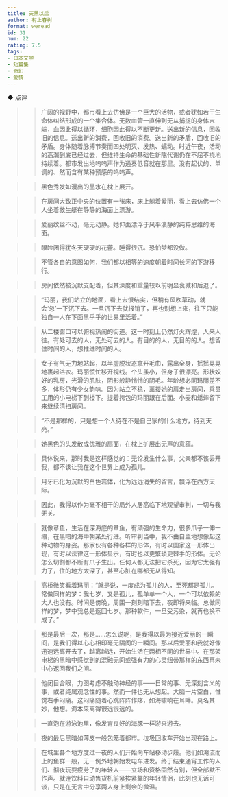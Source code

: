 ```yaml
---
title: 天黑以后
author: 村上春树
format: weread
id: 31
num: 22
rating: 7.5
tags:
- 日本文学
- 短篇集
- 奇幻
- 爱情
---
```


◆ 点评

>> 广阔的视野中，都市看上去仿佛是一个巨大的活物，或者犹如若干生命体纠结形成的一个集合体。无数血管一直伸到无从捕捉的身体末端，血因此得以循环，细胞因此得以不断更新。送出新的信息，回收旧的信息。送出新的消费，回收旧的消费。送出新的矛盾，回收旧的矛盾。身体随着脉搏节奏而四处明灭、发热、蠕动。时近午夜，活动的高潮到底已经过去，但维持生命的基础性新陈代谢仍在不屈不挠地持续着。都市发出地呜呜声作为通奏低音就在那里。没有起伏的、单调的、然而含有某种预感的呜呜声。

>> 黑色秀发如漫出的墨水在枕上展开。

>> 在房间大致正中央的位置有一张床，床上躺着爱丽，看上去仿佛一个人坐着救生艇在静静的海面上漂游。

>> 爱丽纹丝不动，毫无动静。她仰面漂浮于风平浪静的纯粹思维的海面。

>> 眼睑闭得犹冬天硬硬的花蕾。睡得很沉。恐怕梦都没做。

>> 不管各自的意图如何，我们都以相等的速度朝着时间长河的下游移行。

>> 房间依然被沉默支配着，但其深度和重量较以前明显衰减和后退了。

>> “玛丽，我们站立的地面，看上去很结实，但稍有风吹草动，就会‘忽’一下沉下去。一旦沉下去就报销了，再也别想上来，往下只能独自一人在下面黑乎乎的世界里活着。”

>> 从二楼窗口可以俯视热闹的街道。这一时刻上仍然灯火辉煌，人来人往。有处可去的人，无处可去的人。有目的的人，无目的的人。想留住时间的人，想推进时间的人。

>> 女子有气无力地站起，以半虚脱状态拿开毛巾，露出全身，摇摇晃晃地裹起浴衣。玛丽慌忙移开视线。个头虽小，但身子很漂亮。形状姣好的乳房，光滑的肌肤，阴影般静悄悄的阴毛。年龄想必同玛丽差不多，体形仍有少女韵味。因为站立不稳，薰搂她的肩走出房间，乘员工用的小电梯下到楼下。提着挎包的玛丽跟在后面。小麦和蟋蟀留下来继续清扫房间。

>> “不是那样的，只是想一个人待在不是自己家的什么地方，待到天亮。”

>> 她黑色的头发散成优雅的扇面，在枕上扩展出无声的意蕴。

>> 具体说来，那时我是这样感觉的：无论发生什么事，父亲都不该丢开我，都不该让我在这个世界上成为孤儿。

>> 月牙已化为沉默的白色岩体，化为远远消失的留言，飘浮在西方天际。

>> 因此，我得以作为毫不相干的局外人居高临下地观望审判，一切与我无关。

>> 就像章鱼，生活在深海底的章鱼，有顽强的生命力，很多爪子一伸一缩，在黑暗的海中朝某处行进。听审判当中，我不由自主地想像起这种动物的身姿。那家伙有各种各样的形体，有时以国家这一形体出现，有时以法律这一形体显示，有时也以更繁琐更棘手的形体。无论怎么切割都不断有爪子生出。任何人都无法把它杀死，因为它太强有力了，住的地方太深了，甚至心脏在哪都无从得知。

>> 高桥微笑看着玛丽：“就是说，一度成为孤儿的人，至死都是孤儿。常做同样的梦：我七岁，又是孤儿，孤单单一个人，一个可以依赖的大人也没有。时间是傍晚，周围一刻刻暗下去，夜即将来临。总做同样的梦，梦中我总是返回七岁。那种软件，一旦受污染，就再也换不成了。”

>> 那是最后一次，那是……怎么说呢，是我得以最为接近爱丽的一瞬间，是我们得以心心相印毫无隔阂的一瞬间。那以后爱丽和我就好像迅速远离开去了，越离越远，开始生活在两相不同的世界中。在那架电梯的黑暗中感觉到的混融无间或强有力的心灵纽带那样的东西再未中心返回我们之间。

>> 他闭目合眼，力图考虑不触动神经的事——日常的事、无深刻含义的事，或者纯属观念性的事。然而一件也无从想起。大脑一片空白，惟觉右手闷痛。这闷痛随着心跳阵阵作疼，如海啸响在耳畔。莫名其妙，他想。海本来离得很远很远的。

>> 一直泡在游泳池里，像发育良好的海豚一样游来游去。

>> 夜的最后黑暗如薄皮一般包笼着都市。垃圾回收车开始出现在路上。

>> 在城里各个地方度过一夜的人们开始向车站移动步履。他们如溯流而上的鱼群一般，无一例外地朝始发电车进发。终于结束通宵工作的人们、彻夜玩耍疲劳了的年轻人——立场和资格固然有别，但全部默不作声。就连饮料自动售货机前紧挨紧靠的年轻情侣，此刻也无话可谈，只是在无言中分享两人身上剩余的微温。

